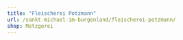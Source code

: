 ```yaml
---
title: "Fleischerei Potzmann"
url: /sankt-michael-im-burgenland/fleischerei-potzmann/
shop: Metzgerei
---
```

